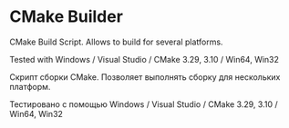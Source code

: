# CMake Builder
CMake Build Script.
Allows to build for several platforms.

Tested with Windows / Visual Studio / CMake 3.29, 3.10 / Win64, Win32

Скрипт сборки CMake.
Позволяет выполнять сборку для нескольких платформ.

Тестировано с помощью Windows / Visual Studio / CMake 3.29, 3.10 / Win64, Win32
